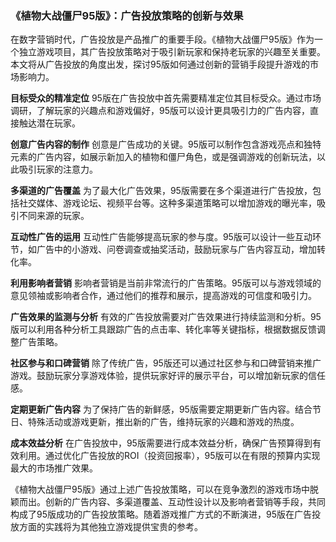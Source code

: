 ### 《植物大战僵尸95版》：广告投放策略的创新与效果

在数字营销时代，广告投放是产品推广的重要手段。《植物大战僵尸95版》作为一个独立游戏项目，其广告投放策略对于吸引新玩家和保持老玩家的兴趣至关重要。本文将从广告投放的角度出发，探讨95版如何通过创新的营销手段提升游戏的市场影响力。

**目标受众的精准定位**
95版在广告投放中首先需要精准定位其目标受众。通过市场调研，了解玩家的兴趣点和游戏偏好，95版可以设计更具吸引力的广告内容，直接触达潜在玩家。

**创意广告内容的制作**
创意是广告成功的关键。95版可以制作包含游戏亮点和独特元素的广告内容，如展示新加入的植物和僵尸角色，或是强调游戏的创新玩法，以此吸引玩家的注意力。

**多渠道的广告覆盖**
为了最大化广告效果，95版需要在多个渠道进行广告投放，包括社交媒体、游戏论坛、视频平台等。这种多渠道策略可以增加游戏的曝光率，吸引不同来源的玩家。

**互动性广告的运用**
互动性广告能够提高玩家的参与度。95版可以设计一些互动环节，如广告中的小游戏、问卷调查或抽奖活动，鼓励玩家与广告内容互动，增加转化率。

**利用影响者营销**
影响者营销是当前非常流行的广告策略。95版可以与游戏领域的意见领袖或影响者合作，通过他们的推荐和展示，提高游戏的可信度和吸引力。

**广告效果的监测与分析**
有效的广告投放需要对广告效果进行持续监测和分析。95版可以利用各种分析工具跟踪广告的点击率、转化率等关键指标，根据数据反馈调整广告策略。

**社区参与和口碑营销**
除了传统广告，95版还可以通过社区参与和口碑营销来推广游戏。鼓励玩家分享游戏体验，提供玩家好评的展示平台，可以增加新玩家的信任感。

**定期更新广告内容**
为了保持广告的新鲜感，95版需要定期更新广告内容。结合节日、特殊活动或游戏更新，推出新的广告，维持玩家的兴趣和游戏的热度。

**成本效益分析**
在广告投放中，95版需要进行成本效益分析，确保广告预算得到有效利用。通过优化广告投放的ROI（投资回报率），95版可以在有限的预算内实现最大的市场推广效果。

《植物大战僵尸95版》通过上述广告投放策略，可以在竞争激烈的游戏市场中脱颖而出。创新的广告内容、多渠道覆盖、互动性设计以及影响者营销等手段，共同构成了95版成功的广告投放策略。随着游戏推广方式的不断演进，95版在广告投放方面的实践将为其他独立游戏提供宝贵的参考。